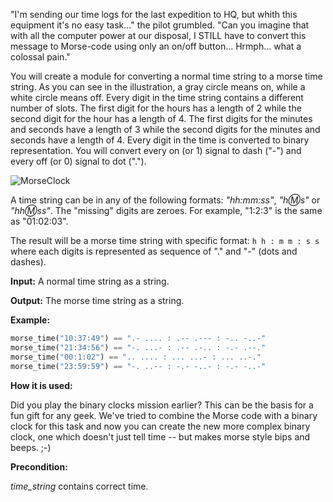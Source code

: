 "I'm sending our time logs for the last expedition to HQ, but whith this equipment it's no easy task..."
the pilot grumbled. "Can you imagine that with all the computer power at our disposal,
I STILL have to convert this message to Morse-code using only an on/off button... Hrmph... what a colossal pain."

You will create a module for converting a normal time string to a morse time string.
As you can see in the illustration, a gray circle means on, while a white circle means off.
Every digit in the time string contains a different number of slots.
The first digit for the hours has a length of 2 while the second digit for the hour has a length of 4.
The first digits for the minutes and seconds have a length of 3 while the second digits for the minutes and
seconds have a length of 4.
Every digit in the time is converted to binary representation.
You will convert every on (or 1) signal to dash ("-") and every off (or 0) signal to dot (".").

![MorseClock](morse_clock.svg)

A time string can be in any of the following formats: _"hh:mm:ss"_, _"h:m:s"_ or _"hh:m:ss"_.
The "missing" digits are zeroes. For example, "1:2:3" is the same as "01:02:03".

The result will be a morse time string with specific format:
`h h : m m : s s`
where each digits is represented as sequence of "." and "-" (dots and dashes).

**Input:** A normal time string as a string. 

**Output:** The morse time string as a string.

**Example:**

```python
morse_time("10:37:49") == ".- .... : .-- .--- : -.. -..-"
morse_time("21:34:56") == "-. ...- : .-- .-.. : -.- .--."
morse_time("00:1:02") == ".. .... : ... ...- : ... ..-."
morse_time("23:59:59") == "-. ..-- : -.- -..- : -.- -..-"
```

**How it is used:**

Did you play the binary clocks mission earlier?
This can be the basis for a fun gift for any geek.
We've tried to combine the Morse code with a binary clock for this task and now you can create the new more complex binary clock, one which doesn't just tell time -- but makes morse style bips and beeps. ;-)   

**Precondition:**

_time_string_ contains correct time.
